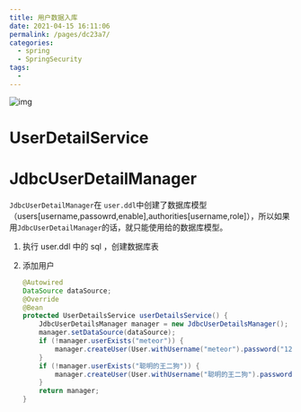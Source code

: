 ```yaml
---
title: 用户数据入库
date: 2021-04-15 16:11:06
permalink: /pages/dc23a7/
categories:
  - spring
  - SpringSecurity
tags:
  - 
---
```

<!-- more -->

![img](https://cdn.jsdelivr.net/gh/dmu-wxy/pic/blog/springsecurity-6-3.png)

# UserDetailService



# JdbcUserDetailManager

`JdbcUserDetailManager`在 `user.ddl`中创建了数据库模型（users[username,passowrd,enable],authorities[username,role]），所以如果用`JdbcUserDetailManager`的话，就只能使用给的数据库模型。 

1. 执行 user.ddl 中的 sql ，创建数据库表

2. 添加用户

   ```java
   @Autowired
   DataSource dataSource;
   @Override
   @Bean
   protected UserDetailsService userDetailsService() {
       JdbcUserDetailsManager manager = new JdbcUserDetailsManager();
       manager.setDataSource(dataSource);
       if (!manager.userExists("meteor")) {
           manager.createUser(User.withUsername("meteor").password("123").roles("admin").build());
       }
       if (!manager.userExists("聪明的王二狗")) {
           manager.createUser(User.withUsername("聪明的王二狗").password("123").roles("user").build());
       }
       return manager;
   }
   ```

   